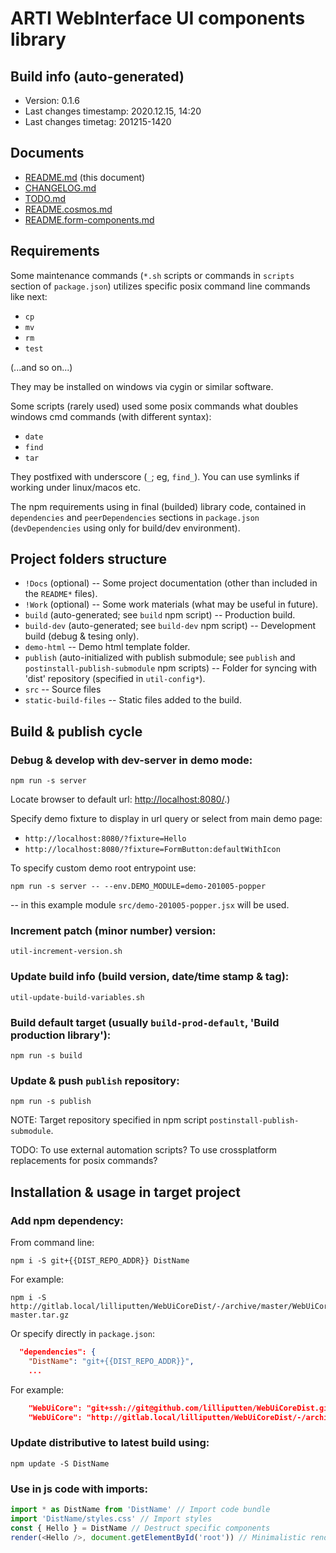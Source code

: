 # ARTI WebInterface UI components library

## Build info (auto-generated)

- Version: 0.1.6
- Last changes timestamp: 2020.12.15, 14:20
- Last changes timetag: 201215-1420

## Documents

- [README.md](README.md) (this document)
- [CHANGELOG.md](CHANGELOG.md)
- [TODO.md](TODO.md)
- [README.cosmos.md](README.cosmos.md)
- [README.form-components.md](README.form-components.md)

## Requirements

Some maintenance commands (`*.sh` scripts or commands in `scripts` section of `package.json`) utilizes specific posix command line commands like next:

- `cp`
- `mv`
- `rm`
- `test`

(...and so on...)

They may be installed on windows via cygin or similar software.

Some scripts (rarely used) used some posix commands what doubles windows cmd commands (with different syntax):

- `date`
- `find`
- `tar`

They postfixed with underscore (`_`; eg, `find_`). You can use symlinks if working under linux/macos etc.

The npm requirements using in final (builded) library code, contained in `dependencies` and `peerDependencies` sections in `package.json` (`devDependencies` using only for build/dev environment).

## Project folders structure

- `!Docs` (optional) -- Some project documentation (other than included in the `README*` files).
- `!Work` (optional) -- Some work materials (what may be useful in future).
- `build` (auto-generated; see `build` npm script) -- Production build.
- `build-dev` (auto-generated; see `build-dev` npm script) -- Development build (debug & tesing only).
- `demo-html` -- Demo html template folder.
- `publish` (auto-initialized with publish submodule; see `publish` and `postinstall-publish-submodule` npm scripts) -- Folder for syncing with 'dist' repository (specified in `util-config*`).
- `src` -- Source files
- `static-build-files` -- Static files added to the build.

## Build & publish cycle

### Debug & develop with dev-server in demo mode:

```shell
npm run -s server
```

Locate browser to default url: [http://localhost:8080/](http://localhost:8080/).)

Specify demo fixture to display in url query or select from main demo page:

- `http://localhost:8080/?fixture=Hello`
- `http://localhost:8080/?fixture=FormButton:defaultWithIcon`

To specify custom demo root entrypoint use:

```
npm run -s server -- --env.DEMO_MODULE=demo-201005-popper
```

-- in this example module `src/demo-201005-popper.jsx` will be used.

### Increment patch (minor number) version:

```shell
util-increment-version.sh
```

### Update build info (build version, date/time stamp & tag):

```shell
util-update-build-variables.sh
```

### Build default target (usually `build-prod-default`, 'Build production library'):

```shell
npm run -s build
```

### Update & push `publish` repository:

```shell
npm run -s publish
```

NOTE: Target repository specified in npm script `postinstall-publish-submodule`.

TODO: To use external automation scripts? To use crossplatform replacements for posix commands?

## Installation & usage in target project

### Add npm dependency:

From command line:

```shell
npm i -S git+{{DIST_REPO_ADDR}} DistName
```

For example:

```shell
npm i -S http://gitlab.local/lilliputten/WebUiCoreDist/-/archive/master/WebUiCoreDist-master.tar.gz
```

Or specify directly in `package.json`:

```json
  "dependencies": {
    "DistName": "git+{{DIST_REPO_ADDR}}",
    ...
```

For example:

```json
    "WebUiCore": "git+ssh://git@github.com/lilliputten/WebUiCoreDist.git",
    "WebUiCore": "http://gitlab.local/lilliputten/WebUiCoreDist/-/archive/master/WebUiCoreDist-master.tar.gz",
```

### Update distributive to latest build using:

```shell
npm update -S DistName
```

### Use in js code with imports:

```javascript
import * as DistName from 'DistName' // Import code bundle
import 'DistName/styles.css' // Import styles
const { Hello } = DistName // Destruct specific components
render(<Hello />, document.getElementById('root')) // Minimalistic render sample
```

<!--
 @changed 2020.11.05, 11:56
-->
